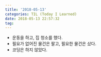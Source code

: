 ```yaml
---
title: '2018-05-13'
categories: TIL (Today I Learned)
date: 2018-05-13 22:57:32
tag:
---
```

- 운동을 하고, 집 청소를 했다.
- 필요가 없어진 물건은 팔고, 필요한 물건은 샀다.
- 코딩은 하지 않았다.